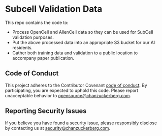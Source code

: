 # Subcell Validation Data
This repo contains the code to: 
- Process OpenCell and AllenCell data so they can be used for SubCell validation purposes.
- Put the above processed data into an appropriate S3 bucket for our AI residents.
- Gather both training data and validation to a public location to accompany paper publication. 

## Code of Conduct

This project adheres to the Contributor Covenant [code of conduct](https://github.com/chanzuckerberg/.github/blob/master/CODE_OF_CONDUCT.md). By participating, you are expected to uphold this code. Please report unacceptable behavior to [opensource@chanzuckerberg.com](mailto:opensource@chanzuckerberg.com).

## Reporting Security Issues

If you believe you have found a security issue, please responsibly disclose by contacting us at [security@chanzuckerberg.com](mailto:security@chanzuckerberg.com).
